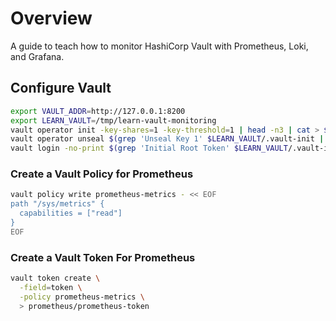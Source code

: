 # Overview

A guide to teach how to monitor HashiCorp Vault with Prometheus, Loki, and Grafana.

## Configure Vault

```bash
export VAULT_ADDR=http://127.0.0.1:8200
export LEARN_VAULT=/tmp/learn-vault-monitoring
vault operator init -key-shares=1 -key-threshold=1 | head -n3 | cat > $LEARN_VAULT/.vault-init
vault operator unseal $(grep 'Unseal Key 1' $LEARN_VAULT/.vault-init | awk '{print $NF}')
vault login -no-print $(grep 'Initial Root Token' $LEARN_VAULT/.vault-init | awk '{print $NF}')
```




### Create a Vault Policy for Prometheus

```bash
vault policy write prometheus-metrics - << EOF
path "/sys/metrics" {
  capabilities = ["read"]
}
EOF
```

### Create a Vault Token For Prometheus

```bash
vault token create \
  -field=token \
  -policy prometheus-metrics \
  > prometheus/prometheus-token
```


